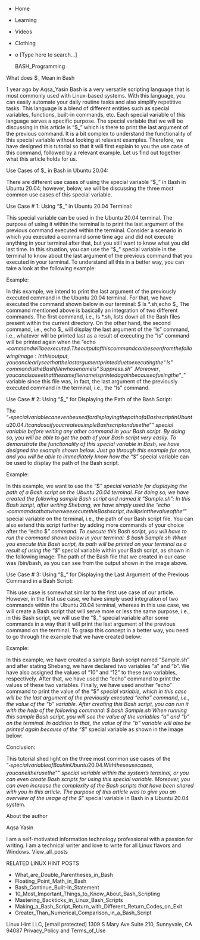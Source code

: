 





















































* Home
* Learning
* Videos
* Clothing
*
  o [Type here to search...]


   BASH_Programming


What does $_ Mean in Bash

1 year ago
by Aqsa_Yasin
Bash is a very versatile scripting language that is most commonly used with
Linux-based systems. With this language, you can easily automate your daily
routine tasks and also simplify repetitive tasks. This language is a blend of
different entities such as special variables, functions, built-in commands,
etc. Each special variable of this language serves a specific purpose. The
special variable that we will be discussing in this article is “$_” which is
there to print the last argument of the previous command. It is a bit complex
to understand the functionality of this special variable without looking at
relevant examples. Therefore, we have designed this tutorial so that it will
first explain to you the use case of this command, followed by a relevant
example. Let us find out together what this article holds for us.

Use Cases of $_ in Bash in Ubuntu 20.04:

There are different use cases of using the special variable “$_” in Bash in
Ubuntu 20.04; however, below, we will be discussing the three most common use
cases of this special variable.

Use Case # 1: Using “$_” in Ubuntu 20.04 Terminal:

This special variable can be used in the Ubuntu 20.04 terminal. The purpose of
using it within the terminal is to print the last argument of the previous
command executed within the terminal. Consider a scenario in which you executed
a command some time ago and did not execute anything in your terminal after
that, but you still want to know what you did last time. In this situation, you
can use the “$_” special variable in the terminal to know about the last
argument of the previous command that you executed in your terminal. To
understand all this in a better way, you can take a look at the following
example:

Example:

In this example, we intend to print the last argument of the previously
executed command in the Ubuntu 20.04 terminal. For that, we have executed the
command shown below in our terminal:
$ ls *.sh;echo $_
The command mentioned above is basically an integration of two different
commands. The first command, i.e., ls *.sh, lists down all the Bash files
present within the current directory. On the other hand, the second command,
i.e., echo $_ will display the last argument of the “ls” command, i.e.,
whatever will be printed last as a result of executing the “ls” command will be
printed again when the “echo $_” command will be executed. The output of this
command can be seen from the following image:
In this output, you can clearly see that the last argument printed due to
executing the “ls” command is the Bash file whose name is “Suppress.sh”.
Moreover, you can also see that the same file name is printed again because of
using the “$_” variable since this file was, in fact, the last argument of the
previously executed command in the terminal, i.e., the “ls” command.

Use Case # 2: Using “$_” for Displaying the Path of the Bash Script:

The “$_” special variable can even be used for displaying the path of a Bash
script in Ubuntu 20.04. It can do so if you create a simple Bash script and use
the “$_” special variable before writing any other command in your Bash script.
By doing so, you will be able to get the path of your Bash script very easily.
To demonstrate the functionality of this special variable in Bash, we have
designed the example shown below. Just go through this example for once, and
you will be able to immediately know how the “$_” special variable can be used
to display the path of the Bash script.

Example:

In this example, we want to use the “$_” special variable for displaying the
path of a Bash script on the Ubuntu 20.04 terminal. For doing so, we have
created the following sample Bash script and named it “Sample.sh”:
In this Bash script, after writing Shebang, we have simply used the “echo $_”
command so that when we execute this Bash script, it will print the value of
the “$_” special variable on the terminal, i.e., the path of our Bash script
file. You can also extend this script further by adding more commands of your
choice after the “echo $_” command.
To execute this Bash script, you will have to run the command shown below in
your terminal:
$ bash Sample.sh
When you execute this Bash script, its path will be printed on your terminal as
a result of using the “$_” special variable within your Bash script, as shown
in the following image:
The path of the Bash file that we created in our case was /bin/bash, as you can
see from the output shown in the image above.

Use Case # 3: Using “$_” for Displaying the Last Argument of the Previous
Command in a Bash Script:

This use case is somewhat similar to the first use case of our article.
However, in the first use case, we have simply used integration of two commands
within the Ubuntu 20.04 terminal, whereas in this use case, we will create a
Bash script that will serve more or less the same purpose, i.e., in this Bash
script, we will use the “$_” special variable after some commands in a way that
it will print the last argument of the previous command on the terminal. To
grasp this concept in a better way, you need to go through the example that we
have created below:

Example:

In this example, we have created a sample Bash script named “Sample.sh” and
after stating Shebang, we have declared two variables “a” and “b”. We have also
assigned the values of “10” and “12” to these two variables, respectively.
After that, we have used the “echo” command to print the values of these two
variables. Finally, we have used another “echo” command to print the value of
the “$_” special variable, which in this case will be the last argument of the
previously executed “echo” command, i.e., the value of the “b” variable.
After creating this Bash script, you can run it with the help of the following
command:
$ bash Sample.sh
When running this sample Bash script, you will see the value of the variables
“a” and “b” on the terminal. In addition to that, the value of the “b” variable
will also be printed again because of the “$_” special variable as shown in the
image below:

Conclusion:

This tutorial shed light on the three most common use cases of the “$_” special
variable of Bash in Ubuntu 20.04. With these use cases, you can either use the
“$_” special variable within the system’s terminal, or you can even create Bash
scripts for using this special variable. Moreover, you can even increase the
complexity of the Bash scripts that have been shared with you in this article.
The purpose of this article was to give you an overview of the usage of the $_”
special variable in Bash in a Ubuntu 20.04 system.


About the author


Aqsa Yasin

I am a self-motivated information technology professional with a passion for
writing. I am a technical writer and love to write for all Linux flavors and
Windows.
View_all_posts

RELATED LINUX HINT POSTS


* What_are_Double_Parentheses_in_Bash
* Floating_Point_Math_in_Bash
* Bash_Continue_Built-In_Statement
* 10_Most_Important_Things_to_Know_About_Bash_Scripting
* Mastering_Backticks_in_Linux_Bash_Scripts
* Making_a_Bash_Script_Return_with_Different_Return_Codes_on_Exit
* Greater_Than_Numerical_Comparison_in_a_Bash_Script

Linux Hint LLC, [email protected]
1309 S Mary Ave Suite 210, Sunnyvale, CA 94087
 Privacy_Policy and Terms_of_Use
